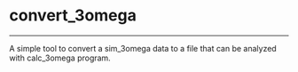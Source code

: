 # convert_3omega

---

A simple tool to convert a sim_3omega data to a file that can be analyzed with calc_3omega program.

